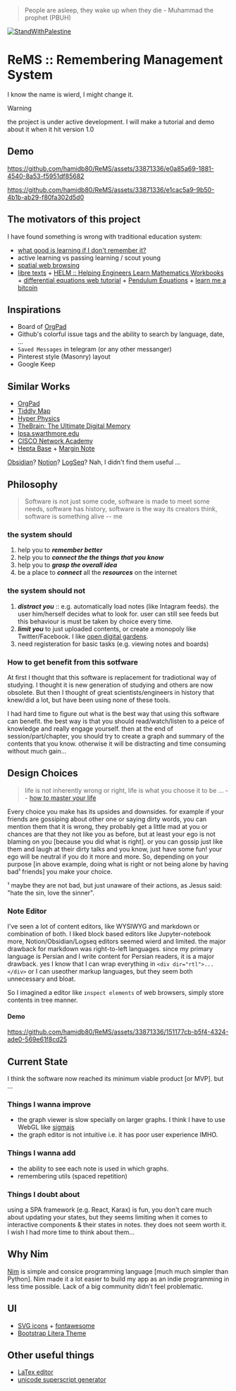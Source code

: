 > People are asleep, they wake up when they die - Muhammad the prophet (PBUH)

[![StandWithPalestine](https://raw.githubusercontent.com/Safouene1/support-palestine-banner/master/StandWithPalestine.svg)](https://github.com/Safouene1/support-palestine-banner)

# ReMS :: Remembering Management System
I know the name is wierd, I might change it.

> [!WARNING]
> the project is under active development. I will make a tutorial and demo about it when it hit version 1.0

## Demo
https://github.com/hamidb80/ReMS/assets/33871336/e0a85a69-1881-4540-8a53-f5951df85682

https://github.com/hamidb80/ReMS/assets/33871336/e1cac5a9-9b50-4b1b-ab29-f80fa302d5d0


## The motivators of this project
I have found something is wrong with traditional education system:
- [what good is learning if I don't remember it?](https://files.eric.ed.gov/fulltext/EJ1055665.pdf)
- active learning vs passing learning / scout young
- [spatial web browsing](https://maggieappleton.com/spatial-web)
- [libre texts](https://libretexts.org/) + [HELM :: Helping Engineers Learn Mathematics Workbooks](https://www.lboro.ac.uk/departments/mlsc/student-resources/helm-workbooks/) +  [differential equations web tutorial](https://tutorial.math.lamar.edu/classes/de/de.aspx) + [Pendulum Equations](https://www.cfm.brown.edu/people/dobrush/am34/Mathematica/ch3/pendulum.html) + [learn me a bitcoin](https://learnmeabitcoin.com/technical/transaction/input/vout/)

## Inspirations
- Board of [OrgPad](https://orgpad.info/)
- Github's colorful issue tags and the ability to search by language, date, ...
- `Saved Messages` in telegram (or any other messanger)
- Pinterest style (Masonry) layout
- Google Keep

## Similar Works
- [OrgPad](https://orgpad.info/)
- [Tiddly Map](https://tiddlymap.org/)
- [Hyper Physics](http://hyperphysics.phy-astr.gsu.edu/hbase/hframe.html)
- [TheBrain: The Ultimate Digital Memory](https://www.thebrain.com/)
- [lpsa.swarthmore.edu](https://lpsa.swarthmore.edu/TM/tmExplore/index.html?LPSA#t_lpsahome)
- [CISCO Network Academy](http://cisco.num.edu.mn/CCNA_R&S1/course/module7/#7.0.1.1)
- [Hepta Base](https://heptabase.com/) + [Margin Note](https://www.marginnote.com/)

[Obsidian](https://obsidian.md/)? [Notion](https://www.notion.so/)? [LogSeq](https://github.com/logseq/logseq)? Nah, I didn't find them useful ...

## Philosophy
> Software is not just some code, software is made to meet some needs, software has history, software is the way its creators think, software is something alive -- me

### the system should
1. help you to ***remember better***
2. help you to ***connect the the things that you know***
3. help you to ***grasp the overall idea***
4. be a place to ***connect*** all the ***resources*** on the internet

### the system should not
1. ***distract you*** :: e.g. automatically load notes (like Intagram feeds). the user him/herself decides what to look for. user can still see feeds but this behaviour is must be taken by choice every time.
2. ***limit you*** to just uploaded contents, or create a monopoly like Twitter/Facebook. I like [open digital gardens](https://maggieappleton.com/garden-history).
3. need registeration for basic tasks (e.g. viewing notes and boards)

### How to get benefit from this sotfware
At first I thought that this software is replacement for tradiotional way of studying. I thought it is new generation of studying and others are now obsolete. But then I thought of great scientists/engineers in history that knew/did a lot, but have been using none of these tools.

I had hard time to figure out what is the best way that using this software can benefit. the best way is that you should read/watch/listen to a peice of knowledge and really engage yourself. then at the end of session/part/chapter, you should try to create a graph and summary of the contents that you know. otherwise it will be distracting and time consuming without much gain...

## Design Choices
> life is not inherently wrong or right, life is what you choose it to be ... -- [how to master your life](https://oliveremberton.com/2013/how-to-master-your-life/)

Every choice you make has its upsides and downsides. for example if your friends are gossiping about other one or saying dirty words, you can mention them that it is wrong, they probably get a little mad at you or chances are that they not like you as before, but at least your ego is not blaming on you [because you did what is right]. or you can gossip just like them and laugh at their dirty talks and you know, just have some fun! your ego will be neutral if you do it more and more. So, depending on your purpose [in above example, doing what is right or not being alone by having bad¹ friends] you make your choice.

¹ maybe they are not bad, but just unaware of their actions, as Jesus said: "hate the sin, love the sinner".

### Note Editor
I've seen a lot of content editors, like WYSIWYG and markdown or combination of both. I liked block based editors like Jupyter-notebook more, Notion/Obsidian/Logseq editors seemed wierd and limited. the major drawback for markdown was right-to-left languages. since my primary language is Persian and I write content for Persian readers, it is a major drawback. yes I know that I can wrap everything in `<div dir="rtl">...</div>` or I can useother markup languages, but they seem both unnecessary and bloat.

So I imagined a editor like `inspect elements` of web browsers, simply store contents in tree manner.

#### Demo
https://github.com/hamidb80/ReMS/assets/33871336/151177cb-b5f4-4324-ade0-569e61f8cd25

## Current State
I think the software now reached its minimum viable product [or MVP]. but ... 

### Things I wanna improve
- the graph viewer is slow specially on larger graphs. I think I have to use WebGL like [sigmajs](https://www.sigmajs.org/)
- the graph editor is not intuitive i.e. it has poor user experience IMHO.

### Things I wanna add
- the ability to see each note is used in which graphs.
- remembering utils (spaced repetition)

### Things I doubt about
using a SPA framework (e.g. React, Karax) is fun, you don't care much about updating your states, 
but they seems limiting when it comes to interactive components & their states in notes. they does not seem worth it. 
I wish I had more time to think about them...

## Why Nim
[Nim](https://nim-lang.org/) is simple and consice programming language [much much simpler than Python]. Nim made it a lot easier to build my app as an indie programming in less time possible. Lack of a big community didn't feel problematic.

## UI
- [SVG icons](https://www.svgrepo.com/collection/solar-bold-duotone-icons/) + [fontawesome](https://fontawesome.com/)
- [Bootstrap Litera Theme](https://bootswatch.com/litera)

## Other useful things
- [LaTex editor](https://latexeditor.lagrida.com/)
- [unicode superscript generator](https://lingojam.com/SuperscriptGenerator)
